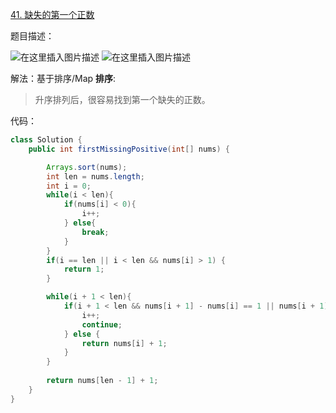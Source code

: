﻿[41. 缺失的第一个正数](https://leetcode-cn.com/problems/first-missing-positive/)

题目描述：

![在这里插入图片描述](https://img-blog.csdnimg.cn/2e9ffff4f57d4846b41f960def1e3c21.png?x-oss-process=image/watermark,type_d3F5LXplbmhlaQ,shadow_50,text_Q1NETiBAYmlpZW51,size_20,color_FFFFFF,t_70,g_se,x_16)
![在这里插入图片描述](https://img-blog.csdnimg.cn/e5c569649d574853b5e544281a308ab4.png?x-oss-process=image/watermark,type_d3F5LXplbmhlaQ,shadow_50,text_Q1NETiBAYmlpZW51,size_20,color_FFFFFF,t_70,g_se,x_16)

解法：基于排序/Map
**排序**:
> 升序排列后，很容易找到第一个缺失的正数。

代码：
```java
class Solution {
    public int firstMissingPositive(int[] nums) {

        Arrays.sort(nums);
        int len = nums.length;
        int i = 0;
        while(i < len){
            if(nums[i] < 0){
                i++;
            } else{
                break;
            }
        }
        if(i == len || i < len && nums[i] > 1) {
            return 1;
        }

        while(i + 1 < len){
            if(i + 1 < len && nums[i + 1] - nums[i] == 1 || nums[i + 1] - nums[i] == 0){
                i++;
                continue;
            } else {
                return nums[i] + 1;
            }
        }
        
        return nums[len - 1] + 1;
    }
}
```
